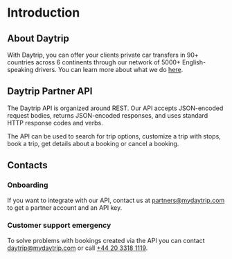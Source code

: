 # Introduction

## About Daytrip

With Daytrip, you can offer your clients private car transfers in 90+ countries across 6 continents through our network of 5000+ English-speaking drivers. You can learn more about what we do [here](https://drive.google.com/drive/folders/1jpaVoEIfj5M2Y86tM4ynqnEmaMTL-ehE/view).

## Daytrip Partner API

The Daytrip API is organized around REST. Our API accepts JSON-encoded request bodies, returns JSON-encoded responses, and uses standard HTTP response codes and verbs.

The API can be used to search for trip options, customize a trip with stops, book a trip, get details about a booking or cancel a booking.

## Contacts

### Onboarding

If you want to integrate with our API, contact us at <partners@mydaytrip.com> to get a partner account and an API key. 

### Customer support emergency

To solve problems with bookings created via the API you can contact <daytrip@mydaytrip.com> or call [+44 20 3318 1119](tel:+442033181119).
